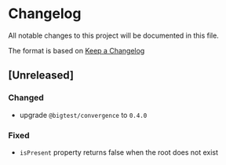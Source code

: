 # Changelog
All notable changes to this project will be documented in this file.

The format is based on [Keep a Changelog](http://keepachangelog.com/en/1.0.0/)

## [Unreleased]

### Changed

- upgrade `@bigtest/convergence` to `0.4.0`

### Fixed

- `isPresent` property returns false when the root does not exist
